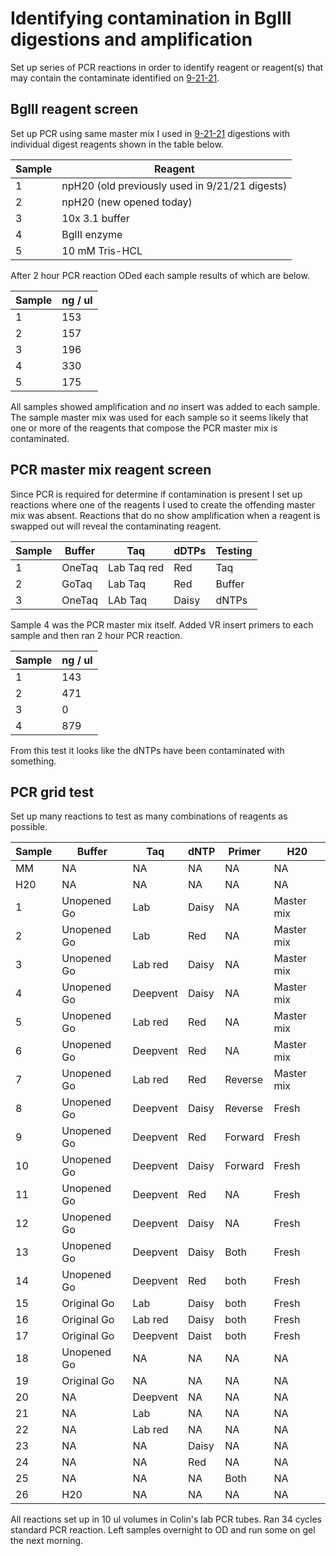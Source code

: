 # Identifying contamination in BglII digestions and amplification

Set up series of PCR reactions in order to identify reagent or reagent(s) that may contain the contaminate identified on [9-21-21](39_9-21-21.md).

## BglII reagent screen

Set up PCR using same master mix I used in [9-21-21](39_9-21-21.md)
digestions with individual digest reagents shown in the table below.

| Sample | Reagent                                        |
| ------ | ---------------------------------------------- |
| 1      | npH20 (old previously used in 9/21/21 digests) |
| 2      | npH20 (new opened today)                       |
| 3      | 10x 3.1 buffer                                 |
| 4      | BglII enzyme                                   |
| 5      | 10 mM Tris-HCL                                 |

After 2 hour PCR reaction ODed each sample results of which are below.

| Sample | ng / ul |
| ------ | ------- |
| 1      | 153     |
| 2      | 157     |
| 3      | 196     |
| 4      | 330     |
| 5      | 175     |

All samples showed amplification and _no_ insert was added to each
sample. The sample master mix was used for each sample so it seems
likely that one or more of the reagents that compose the PCR master
mix is contaminated.

## PCR master mix reagent screen

Since PCR is required for determine if contamination is present
I set up reactions where one of the reagents I used to create the
offending master mix was absent. Reactions that do no show amplification when a reagent is swapped out will reveal the
contaminating reagent.

| Sample | Buffer | Taq         | dDTPs | Testing |
| ------ | ------ | ----------- | ----- | ------- |
| 1      | OneTaq | Lab Taq red | Red   | Taq     |
| 2      | GoTaq  | Lab Taq     | Red   | Buffer  |
| 3      | OneTaq | LAb Taq     | Daisy | dNTPs   |

Sample 4 was the PCR master mix itself. Added VR insert primers to each sample and then ran 2 hour
PCR reaction.

| Sample | ng / ul |
| ------ | ------- |
| 1      | 143     |
| 2      | 471     |
| 3      | 0       |
| 4      | 879     |

From this test it looks like the dNTPs have been contaminated with something.

## PCR grid test

Set up many reactions to test as many combinations of reagents as possible.

| Sample | Buffer      | Taq      | dNTP  | Primer  | H20        |
| ------ | ----------- | -------- | ----- | ------- | ---------- |
| MM     | NA          | NA       | NA    | NA      | NA         |
| H20    | NA          | NA       | NA    | NA      | NA         |
| 1      | Unopened Go | Lab      | Daisy | NA      | Master mix |
| 2      | Unopened Go | Lab      | Red   | NA      | Master mix |
| 3      | Unopened Go | Lab red  | Daisy | NA      | Master mix |
| 4      | Unopened Go | Deepvent | Daisy | NA      | Master mix |
| 5      | Unopened Go | Lab red  | Red   | NA      | Master mix |
| 6      | Unopened Go | Deepvent | Red   | NA      | Master mix |
| 7      | Unopened Go | Lab red  | Red   | Reverse | Master mix |
| 8      | Unopened Go | Deepvent | Daisy | Reverse | Fresh      |
| 9      | Unopened Go | Deepvent | Red   | Forward | Fresh      |
| 10     | Unopened Go | Deepvent | Daisy | Forward | Fresh      |
| 11     | Unopened Go | Deepvent | Red   | NA      | Fresh      |
| 12     | Unopened Go | Deepvent | Daisy | NA      | Fresh      |
| 13     | Unopened Go | Deepvent | Daisy | Both    | Fresh      |
| 14     | Unopened Go | Deepvent | Red   | both    | Fresh      |
| 15     | Original Go | Lab      | Daisy | both    | Fresh      |
| 16     | Original Go | Lab red  | Daisy | both    | Fresh      |
| 17     | Original Go | Deepvent | Daist | both    | Fresh      |
| 18     | Unopened Go | NA       | NA    | NA      | NA         |
| 19     | Original Go | NA       | NA    | NA      | NA         |
| 20     | NA          | Deepvent | NA    | NA      | NA         |
| 21     | NA          | Lab      | NA    | NA      | NA         |
| 22     | NA          | Lab red  | NA    | NA      | NA         |
| 23     | NA          | NA       | Daisy | NA      | NA         |
| 24     | NA          | NA       | Red   | NA      | NA         |
| 25     | NA          | NA       | NA    | Both    | NA         |
| 26     | H20         | NA       | NA    | NA      | NA         |


All reactions set up in 10 ul volumes in Colin's lab PCR tubes. Ran 34 cycles
standard PCR reaction. Left samples overnight to OD and run some on gel the
next morning.